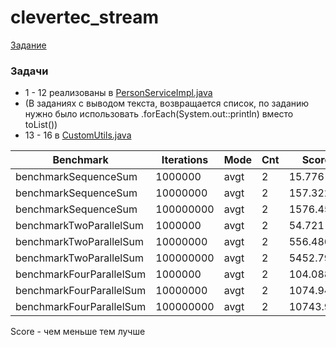 # clevertec_stream
[Задание](task.txt)

### Задачи
- 1 - 12  реализованы в [PersonServiceImpl.java](src/main/java/ru/clevertec/course/stream/service/impl/PersonServiceImpl.java)
- (В заданиях с выводом текста, возвращается список, по заданию нужно было использовать .forEach(System.out::println) вместо toList())
- 13 - 16 в [CustomUtils.java](src/main/java/ru/clevertec/course/stream/util/CustomUtils.java)

| Benchmark                | Iterations | Mode | Cnt | Score     | Units |
|--------------------------|------------|------|-----|-----------|-------|
| benchmarkSequenceSum     | 1000000    | avgt | 2   | 15.776    | ms/op |
| benchmarkSequenceSum     | 10000000   | avgt | 2   | 157.322   | ms/op |
| benchmarkSequenceSum     | 100000000  | avgt | 2   | 1576.455  | ms/op |
| benchmarkTwoParallelSum  | 1000000    | avgt | 2   | 54.721    | ms/op |
| benchmarkTwoParallelSum  | 10000000   | avgt | 2   | 556.486   | ms/op |
| benchmarkTwoParallelSum  | 100000000  | avgt | 2   | 5452.798  | ms/op |
| benchmarkFourParallelSum | 1000000    | avgt | 2   | 104.088   | ms/op |
| benchmarkFourParallelSum | 10000000   | avgt | 2   | 1074.948  | ms/op |
| benchmarkFourParallelSum | 100000000  | avgt | 2   | 10743.921 | ms/op |

Score - чем меньше тем лучше

